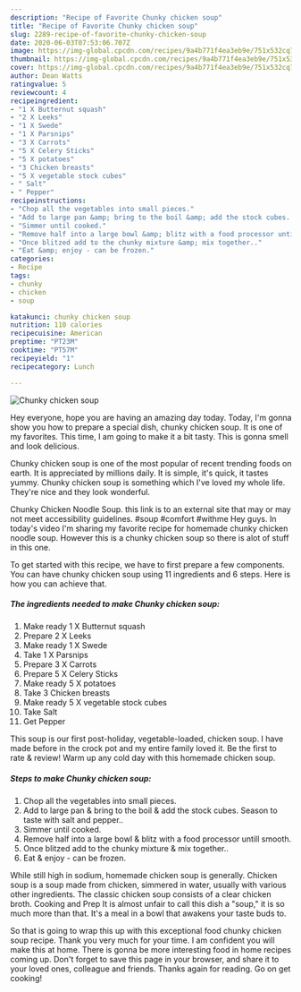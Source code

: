 ```yaml
---
description: "Recipe of Favorite Chunky chicken soup"
title: "Recipe of Favorite Chunky chicken soup"
slug: 2289-recipe-of-favorite-chunky-chicken-soup
date: 2020-06-03T07:53:06.707Z
image: https://img-global.cpcdn.com/recipes/9a4b771f4ea3eb9e/751x532cq70/chunky-chicken-soup-recipe-main-photo.jpg
thumbnail: https://img-global.cpcdn.com/recipes/9a4b771f4ea3eb9e/751x532cq70/chunky-chicken-soup-recipe-main-photo.jpg
cover: https://img-global.cpcdn.com/recipes/9a4b771f4ea3eb9e/751x532cq70/chunky-chicken-soup-recipe-main-photo.jpg
author: Dean Watts
ratingvalue: 5
reviewcount: 4
recipeingredient:
- "1 X Butternut squash"
- "2 X Leeks"
- "1 X Swede"
- "1 X Parsnips"
- "3 X Carrots"
- "5 X Celery Sticks"
- "5 X potatoes"
- "3 Chicken breasts"
- "5 X vegetable stock cubes"
- " Salt"
- " Pepper"
recipeinstructions:
- "Chop all the vegetables into small pieces."
- "Add to large pan &amp; bring to the boil &amp; add the stock cubes. Season to taste with salt and pepper.."
- "Simmer until cooked."
- "Remove half into a large bowl &amp; blitz with a food processor untill smooth."
- "Once blitzed add to the chunky mixture &amp; mix together.."
- "Eat &amp; enjoy - can be frozen."
categories:
- Recipe
tags:
- chunky
- chicken
- soup

katakunci: chunky chicken soup 
nutrition: 110 calories
recipecuisine: American
preptime: "PT23M"
cooktime: "PT57M"
recipeyield: "1"
recipecategory: Lunch

---
```



![Chunky chicken soup](https://img-global.cpcdn.com/recipes/9a4b771f4ea3eb9e/751x532cq70/chunky-chicken-soup-recipe-main-photo.jpg)

Hey everyone, hope you are having an amazing day today. Today, I'm gonna show you how to prepare a special dish, chunky chicken soup. It is one of my favorites. This time, I am going to make it a bit tasty. This is gonna smell and look delicious.

Chunky chicken soup is one of the most popular of recent trending foods on earth. It is appreciated by millions daily. It is simple, it's quick, it tastes yummy. Chunky chicken soup is something which I've loved my whole life. They're nice and they look wonderful.

Chunky Chicken Noodle Soup. this link is to an external site that may or may not meet accessibility guidelines. #soup #comfort #withme Hey guys. In today&#39;s video I&#39;m sharing my favorite recipe for homemade chunky chicken noodle soup. However this is a chunky chicken soup so there is alot of stuff in this one.


To get started with this recipe, we have to first prepare a few components. You can have chunky chicken soup using 11 ingredients and 6 steps. Here is how you can achieve that.

<!--inarticleads1-->

##### The ingredients needed to make Chunky chicken soup:

1. Make ready 1 X Butternut squash
1. Prepare 2 X Leeks
1. Make ready 1 X Swede
1. Take 1 X Parsnips
1. Prepare 3 X Carrots
1. Prepare 5 X Celery Sticks
1. Make ready 5 X potatoes
1. Take 3 Chicken breasts
1. Make ready 5 X vegetable stock cubes
1. Take  Salt
1. Get  Pepper


This soup is our first post-holiday, vegetable-loaded, chicken soup. I have made before in the crock pot and my entire family loved it. Be the first to rate &amp; review! Warm up any cold day with this homemade chicken soup. 

<!--inarticleads2-->

##### Steps to make Chunky chicken soup:

1. Chop all the vegetables into small pieces.
1. Add to large pan &amp; bring to the boil &amp; add the stock cubes. Season to taste with salt and pepper..
1. Simmer until cooked.
1. Remove half into a large bowl &amp; blitz with a food processor untill smooth.
1. Once blitzed add to the chunky mixture &amp; mix together..
1. Eat &amp; enjoy - can be frozen.


While still high in sodium, homemade chicken soup is generally. Chicken soup is a soup made from chicken, simmered in water, usually with various other ingredients. The classic chicken soup consists of a clear chicken broth. Cooking and Prep It is almost unfair to call this dish a &#34;soup,&#34; it is so much more than that. It&#39;s a meal in a bowl that awakens your taste buds to. 

So that is going to wrap this up with this exceptional food chunky chicken soup recipe. Thank you very much for your time. I am confident you will make this at home. There is gonna be more interesting food in home recipes coming up. Don't forget to save this page in your browser, and share it to your loved ones, colleague and friends. Thanks again for reading. Go on get cooking!
